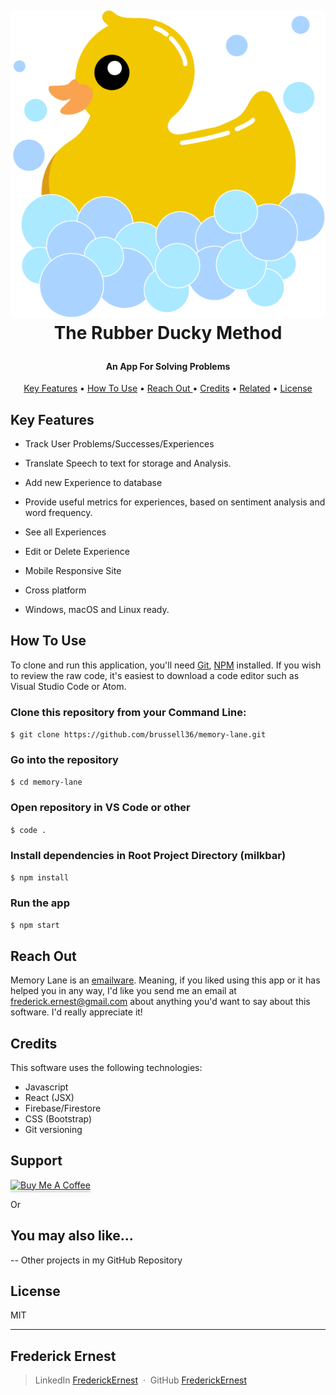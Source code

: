 <h1 align="center">
  <br>
	
![Image of Rubber](src/assets/rubberDuck.png)
<br>
The Rubber Ducky Method
</br>
</h1>

<h4 align="center">An App For Solving Problems</h4>

<p align="center">
  <a href="#key-features">Key Features</a> •
  <a href="#how-to-use">How To Use</a> •
  <a href="#reach-out"> Reach Out </a> •
  <a href="#credits">Credits</a> •
  <a href="#you-may-also-like">Related</a> •
  <a href="#license">License</a>
</p>

## Key Features

- Track User Problems/Successes/Experiences
- Translate Speech to text for storage and Analysis.
- Add new Experience to database
- Provide useful metrics for experiences, based on sentiment analysis and word frequency.
- See all Experiences
- Edit or Delete Experience
- Mobile Responsive Site

- Cross platform
- Windows, macOS and Linux ready.

<!-- ## Wireframe Mockup

![component mockup](public/Ducky.jpg) -->

## How To Use

To clone and run this application, you'll need [Git](https://git-scm.com), [NPM](https://www.npmjs.com/get-npm) installed. If you wish to review the raw code, it's easiest to download a code editor such as Visual Studio Code or Atom.

### Clone this repository from your Command Line:

`$ git clone https://github.com/brussell36/memory-lane.git`

### Go into the repository

`$ cd memory-lane`

### Open repository in VS Code or other

`$ code .`

### Install dependencies in Root Project Directory (milkbar)

`$ npm install`

### Run the app

`$ npm start`

## Reach Out

Memory Lane is an [emailware](https://en.wiktionary.org/wiki/emailware). Meaning, if you liked using this app or it has helped you in any way, I'd like you send me an email at <frederick.ernest@gmail.com> about anything you'd want to say about this software. I'd really appreciate it!

## Credits

This software uses the following technologies:

- Javascript
- React (JSX)
- Firebase/Firestore
- CSS (Bootstrap)
- Git versioning

## Support

<a href="https://www.buymeacoffee.com/" target="_blank"><img src="https://www.buymeacoffee.com/assets/img/custom_images/purple_img.png" alt="Buy Me A Coffee" style="height: 41px !important;width: 174px !important;box-shadow: 0px 3px 2px 0px rgba(190, 190, 190, 0.5) !important;-webkit-box-shadow: 0px 3px 2px 0px rgba(190, 190, 190, 0.5) !important;" ></a>

<p>Or</p>


## You may also like...

-- Other projects in my GitHub Repository

## License

MIT

---
## Frederick Ernest
> LinkedIn [FrederickErnest](https://www.linkedin.com/in/frederick-ernest/) &nbsp;&middot;&nbsp;
> GitHub [FrederickErnest](https://github.com/fetonecontrol/) 